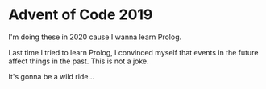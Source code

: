 # Advent of Code 2019

I'm doing these in 2020 cause I wanna learn Prolog.

Last time I tried to learn Prolog, I convinced myself that events in the future affect things in the past. This is not a joke.

It's gonna be a wild ride...
